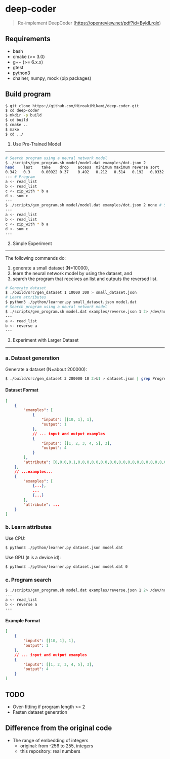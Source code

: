 deep-coder
===
> Re-implement DeepCoder (https://openreview.net/pdf?id=ByldLrqlx)


Requirements
---
* bash
* cmake (>= 3.0)
* g++ (>= 6.x.x)
* gtest
* python3
* chainer, numpy, mock (pip packages)

Build program
---
```bash
$ git clone https://github.com/HiroakiMikami/deep-coder.git
$ cd deep-coder
$ mkdir -p build
$ cd build
$ cmake ..
$ make
$ cd ../
```

1. Use Pre-Trained Model
---
```bash
# Search program using a neural network model
$ ./scripts/gen_program.sh model/model.dat examples/dot.json 2
head    last    take    drop    access  minimum maximum reverse sort    sum     map     filter  count   zip_with        scanl1  >0      <0      %2 == 0 %2 == 1 +1      -1   *(-1)    *2      *3      *4      /2      /3      /4      **2     +       -       *       MIN     MAX # The probability of each functions
0.342   0.3     0.00922 0.37    0.492   0.212   0.514   0.192   0.0332  0.109   8.05e-06        0.000323        9.78e-05        0.00831 0.000241        0.00212 0.00347 5.23e-05      2.68e-06        0.00572 0.000305        0.00144 0.00061 0.000862        7.36e-05        0.00197 1.26e-05        0.0703  0.0371  0.84    0.0163  0.145   6.85e-07     6.85e-07 6.85e-07
--- # Program
a <- read_list
b <- read_list
c <- zip_with * b a
d <- sum c
---
$ ./scripts/gen_program.sh model/model.dat examples/dot.json 2 none # Search program without a neural network model
---
a <- read_list
b <- read_list
c <- zip_with * b a
d <- sum c
---
```

2. Simple Experiment
---
The following commands do:
1. generate a small dataset (N=10000),
2. learn the neural network model by using the dataset, and
3. search the program that receives an list and outputs the reversed list.

```bash
# Generate dataset
$ ./build/src/gen_dataset 1 10000 300 > small_dataset.json
# Learn attributes
$ python3 ./python/learner.py small_dataset.json model.dat
# Search program using a neural network model
$ ./scripts/gen_program.sh model.dat examples/reverse.json 1 2> /dev/null
---
a <- read_list
b <- reverse a
---
```

3. Experiment with Larger Dataset
---

### a. Dataset generation
Generate a dataset (N=about 200000):
```bash
$ ./build/src/gen_dataset 3 200000 10 2>&1 > dataset.json | grep Progress
```

#### Dataset Format
```json
[
    {
        "examples": [
            {
                "inputs": [[10, 1], 1],
                "output": 1
            },
            // ... input and output examples
            {
                "inputs": [[1, 2, 3, 4, 5], 3],
                "output": 4
            }
        ],
        "attribute": [0,0,0,0,1,0,0,0,0,0,0,0,0,0,0,0,0,0,0,0,0,0,0,0,0,0,0,0,0,0,0,0,0,0]
    },
    // ...examples...
    {
        "examples": [
            {...},
            ...
            {...}
        ],
        "attribute": ...
    }
]
```

### b. Learn attributes
Use CPU:
```bash
$ python3 ./python/learner.py dataset.json model.dat
```

Use GPU (`0` is a device id):
```bash
$ python3 ./python/learner.py dataset.json model.dat 0
```

### c. Program search
```bash
$ ./scripts/gen_program.sh model.dat examples/reverse.json 1 2> /dev/null
---
a <- read_list
b <- reverse a
---
```

#### Example Format
```json
[
    {
        "inputs": [[10, 1], 1],
        "output": 1
    },
    // ... input and output examples
    {
        "inputs": [[1, 2, 3, 4, 5], 3],
        "output": 4
    }
]
```

TODO
---
* Over-fitting if program length >= 2
* Fasten dataset generation

Difference from the original code
---
* The range of embedding of integers
    * original: from -256 to 255, integers
    * this repository: real numbers
